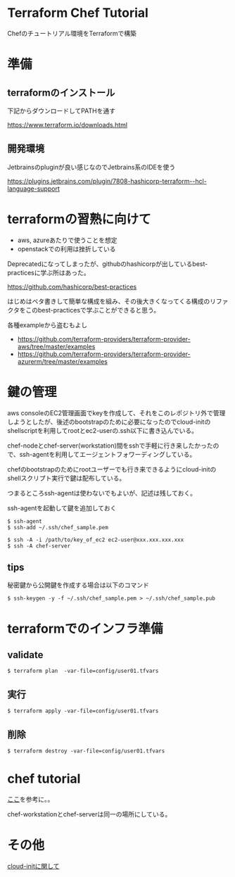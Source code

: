 # Terraform Chef Tutorial
Chefのチュートリアル環境をTerraformで構築

# 準備
## terraformのインストール

下記からダウンロードしてPATHを通す

https://www.terraform.io/downloads.html

## 開発環境
Jetbrainsのpluginが良い感じなのでJetbrains系のIDEを使う

https://plugins.jetbrains.com/plugin/7808-hashicorp-terraform--hcl-language-support

# terraformの習熟に向けて
- aws, azureあたりで使うことを想定
- openstackでの利用は挫折している

Deprecatedになってしまったが、githubのhashicorpが出しているbest-practicesに学ぶ所はあった。

https://github.com/hashicorp/best-practices

はじめはベタ書きして簡単な構成を組み、その後大きくなってくる構成のリファクタをこのbest-practicesで学ぶことができると思う。

各種exampleから盗むもよし

- https://github.com/terraform-providers/terraform-provider-aws/tree/master/examples
- https://github.com/terraform-providers/terraform-provider-azurerm/tree/master/examples

# 鍵の管理
aws consoleのEC2管理画面でkeyを作成して、それをこのレポジトリ外で管理しようとしたが、後述のbootstrapのために必要になったのでcloud-initのshellscriptを利用してrootとec2-userの.ssh以下に書き込んでいる。

chef-nodeとchef-server(workstation)間をsshで手軽に行き来したかったので、ssh-agentを利用してエージェントフォワーディングしている。

chefのbootstrapのためにrootユーザーでも行き来できるようにcloud-initのshellスクリプト実行で鍵は配布している。

つまるところssh-agentは使わないでもよいが、記述は残しておく。

ssh-agentを起動して鍵を追加しておく
```
$ ssh-agent
$ ssh-add ~/.ssh/chef_sample.pem
```

```
$ ssh -A -i /path/to/key_of_ec2 ec2-user@xxx.xxx.xxx.xxx
$ ssh -A chef-server
```

## tips

秘密鍵から公開鍵を作成する場合は以下のコマンド

```
$ ssh-keygen -y -f ~/.ssh/chef_sample.pem > ~/.ssh/chef_sample.pub
```

# terraformでのインフラ準備

## validate

```
$ terraform plan  -var-file=config/user01.tfvars
```

## 実行

```
$ terraform apply -var-file=config/user01.tfvars
```

## 削除

```
$ terraform destroy -var-file=config/user01.tfvars
```

# chef tutorial

[ここ](https://qiita.com/abcb2/items/f3f390ee7f83943293fc)を参考に。。

chef-workstationとchef-serverは同一の場所にしている。

# その他
[cloud-initに関して](docs/cloud-init.md)
